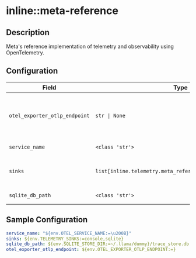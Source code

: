 # inline::meta-reference

## Description

Meta's reference implementation of telemetry and observability using OpenTelemetry.

## Configuration

| Field | Type | Required | Default | Description |
|-------|------|----------|---------|-------------|
| `otel_exporter_otlp_endpoint` | `str \| None` | No |  | The OpenTelemetry collector endpoint URL (base URL for traces, metrics, and logs). If not set, the SDK will use OTEL_EXPORTER_OTLP_ENDPOINT environment variable. |
| `service_name` | `<class 'str'>` | No | ​ | The service name to use for telemetry |
| `sinks` | `list[inline.telemetry.meta_reference.config.TelemetrySink` | No | [<TelemetrySink.CONSOLE: 'console'>, <TelemetrySink.SQLITE: 'sqlite'>] | List of telemetry sinks to enable (possible values: otel_trace, otel_metric, sqlite, console) |
| `sqlite_db_path` | `<class 'str'>` | No | ~/.llama/runtime/trace_store.db | The path to the SQLite database to use for storing traces |

## Sample Configuration

```yaml
service_name: "${env.OTEL_SERVICE_NAME:=\u200B}"
sinks: ${env.TELEMETRY_SINKS:=console,sqlite}
sqlite_db_path: ${env.SQLITE_STORE_DIR:=~/.llama/dummy}/trace_store.db
otel_exporter_otlp_endpoint: ${env.OTEL_EXPORTER_OTLP_ENDPOINT:=}

```

